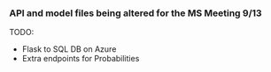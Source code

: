 ### API and model files being altered for the MS Meeting 9/13


TODO:
- Flask to SQL DB on Azure
- Extra endpoints for Probabilities
